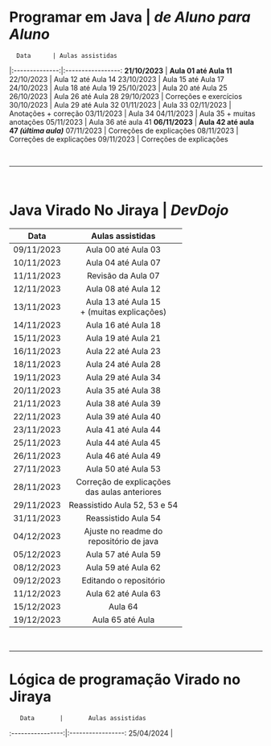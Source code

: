 # Programar em Java | _de Aluno para Aluno_
      Data      | Aulas assistidas    
|:--------------:|:-----------------:
 **21/10/2023** | **Aula 01 até Aula 11**
   22/10/2023   | Aula 12 até Aula 14
   23/10/2023   | Aula 15 até Aula 17
   24/10/2023   | Aula 18 até Aula 19
   25/10/2023   | Aula 20 até Aula 25
   26/10/2023   | Aula 26 até Aula 28
   29/10/2023   | Correções e exercícios
   30/10/2023   | Aula 29 até Aula 32
   01/11/2023   | Aula 33
   02/11/2023   | Anotações + correção 
   03/11/2023   | Aula 34
   04/11/2023   | Aula 35 + muitas anotações
   05/11/2023   | Aula 36 até aula 41
 **06/11/2023** | **Aula 42 até aula 47 _(última aula)_**
   07/11/2023   | Correções de explicações
   08/11/2023   | Correções de explicações
   09/11/2023   | Correções de explicações

<br>

______________

<br>

# Java Virado No Jiraya | _DevDojo_
|    Data     |                Aulas assistidas                 |  
|:-----------:|:-----------------------------------------------:| 
 09/11/2023  |               Aula 00 até Aula 03               
 10/11/2023  |               Aula 04 até Aula 07               
 11/11/2023  |               Revisão da Aula 07                
 12/11/2023  |               Aula 08 até Aula 12               
 13/11/2023  |  Aula 13 até Aula 15<br>+ (muitas explicações)  
 14/11/2023  |               Aula 16 até Aula 18               
 15/11/2023  |               Aula 19 até Aula 21               
 16/11/2023  |               Aula 22 até Aula 23               
 18/11/2023  |               Aula 24 até Aula 28               
 19/11/2023  |               Aula 29 até Aula 34               
 20/11/2023  |               Aula 35 até Aula 38               
 21/11/2023  |               Aula 38 até Aula 39               
 22/11/2023  |               Aula 39 até Aula 40               
 23/11/2023  |               Aula 41 até Aula 44               
 25/11/2023  |               Aula 44 até Aula 45               
 26/11/2023  |               Aula 46 até Aula 49               
 27/11/2023  |               Aula 50 até Aula 53               
 28/11/2023  | Correção de explicações<br>das aulas anteriores 
 29/11/2023  |          Reassistido Aula 52, 53 e 54           
 31/11/2023  |               Reassistido Aula 54               
 04/12/2023  |   Ajuste no readme do <br>repositório de java   
 05/12/2023  |               Aula 57 até Aula 59               
 08/12/2023  |               Aula 59 até Aula 62               
 09/12/2023  |             Editando o repositório              
 11/12/2023  |               Aula 62 até Aula 63               
 15/12/2023  |                     Aula 64                     
 19/12/2023  |                Aula 65 até Aula                 


<br>

______________

# Lógica de programação Virado no Jiraya
       Data       |       Aulas assistidas    
:----------------:|:-----------------:
    25/04/2024    |



<br>











